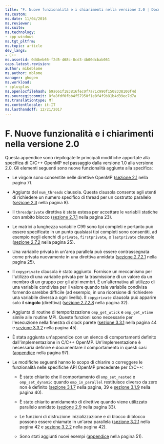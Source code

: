 ```yaml
---
title: "F. Nuove funzionalità e i chiarimenti nella versione 2.0 | Documenti Microsoft"
ms.custom: 
ms.date: 11/04/2016
ms.reviewer: 
ms.suite: 
ms.technology:
- cpp-windows
ms.tgt_pltfrm: 
ms.topic: article
dev_langs:
- C++
ms.assetid: 0d4beb66-f2d5-468c-8cd3-4b00dcbab061
caps.latest.revision: 
author: mikeblome
ms.author: mblome
manager: ghogen
ms.workload:
- cplusplus
ms.openlocfilehash: b9a661f183816fec0f7a71c990f1508338100f4d
ms.sourcegitcommit: 8fa8fdf0fbb4f57950f1e8f4f9b81b4d39ec7d7a
ms.translationtype: MT
ms.contentlocale: it-IT
ms.lasthandoff: 12/21/2017
---
```

# <a name="f-new-features-and-clarifications-in-version-20"></a>F. Nuove funzionalità e i chiarimenti nella versione 2.0
Questa appendice sono riepilogate le principali modifiche apportate alla specifica di C/C++ OpenMP nel passaggio dalla versione 1.0 alla versione 2.0. Gli elementi seguenti sono nuove funzionalità aggiunte alla specifica:  
  
-   Le virgole sono consentite nelle direttive OpenMP ([sezione 2.1](../../parallel/openmp/2-1-directive-format.md) nella pagina 7).  
  
-   Aggiunta del `num_threads` clausola. Questa clausola consente agli utenti di richiedere un numero specifico di thread per un costrutto parallelo ([sezione 2.3](../../parallel/openmp/2-3-parallel-construct.md) nella pagina 8).  
  
-   Il `threadprivate` direttiva è stata estesa per accettare le variabili statiche con ambito blocco ([sezione 2.7.1](../../parallel/openmp/2-7-1-threadprivate-directive.md) nella pagina 23).  
  
-   Le matrici a lunghezza variabile C99 sono tipi completi e pertanto può essere specificate in un punto qualsiasi tipi completi sono consentiti, ad esempio negli elenchi di `private`, `firstprivate`, e `lastprivate` clausole ([sezione 2.7.2](../../parallel/openmp/2-7-2-data-sharing-attribute-clauses.md) nella pagina 25).  
  
-   Una variabile privata in un'area parallela può essere contrassegnata come privata nuovamente in una direttiva annidata ([sezione 2.7.2.1](../../parallel/openmp/2-7-2-1-private.md) nella pagina 25).  
  
-   Il `copyprivate` clausola è stato aggiunto. Fornisce un meccanismo per l'utilizzo di una variabile privata per la trasmissione di un valore da un membro di un gruppo per gli altri membri. È un'alternativa all'utilizzo di una variabile condivisa per il valore quando tale variabile condivisa fornendo sarebbe difficile (ad esempio, in una ricorsione di richiedere una variabile diversa a ogni livello). Il `copyprivate` clausola può apparire solo il **singolo** (direttiva) ([sezione 2.7.2.8](../../parallel/openmp/2-7-2-8-copyprivate.md) nella pagina 32).  
  
-   Aggiunta di routine di temporizzazione `omp_get_wtick` e `omp_get_wtime` simile alle routine MPI. Queste funzioni sono necessarie per l'esecuzione nella finestra di clock parete ([sezione 3.3.1](../../parallel/openmp/3-3-1-omp-get-wtime-function.md) nella pagina 44 e [sezione 3.3.2](../../parallel/openmp/3-3-2-omp-get-wtick-function.md) nella pagina 45).  
  
-   È stata aggiunta un'appendice con un elenco di comportamenti definito dall'implementazione in C/C++ OpenMP. Un'implementazione è necessaria definire e documentare il comportamento in questi casi ([appendice](../../parallel/openmp/e-implementation-defined-behaviors-in-openmp-c-cpp.md) nella pagina 97).  
  
-   Le modifiche seguenti hanno lo scopo di chiarire o correggere le funzionalità nelle specifiche API OpenMP precedente per C/C++:  
  
    -   È stato chiarito che il comportamento di `omp_set_nested` e `omp_set_dynamic` quando `omp_in_parallel` restituisce diverso da zero non è definito ([sezione 3.1.7](../../parallel/openmp/3-1-7-omp-set-dynamic-function.md) nella pagina, 39 e [sezione 3.1.9](../../parallel/openmp/3-1-9-omp-set-nested-function.md) nella pagina 40).  
  
    -   È stato chiarito annidamento di direttive quando viene utilizzato parallelo annidato ([sezione 2.9](../../parallel/openmp/2-9-directive-nesting.md) nella pagina 33).  
  
    -   Le funzioni di distruzione inizializzazione e di blocco di blocco possono essere chiamate in un'area parallela ([sezione 3.2.1](../../parallel/openmp/3-2-1-omp-init-lock-and-omp-init-nest-lock-functions.md) nella pagina 42 e [sezione 3.2.2](../../parallel/openmp/3-2-2-omp-destroy-lock-and-omp-destroy-nest-lock-functions.md) nella pagina 42).  
  
    -   Sono stati aggiunti nuovi esempi ([appendice](../../parallel/openmp/a-examples.md) nella pagina 51).